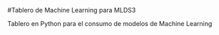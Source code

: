 #Tablero de Machine Learning para MLDS3

Tablero en Python para el consumo de modelos de Machine Learning
